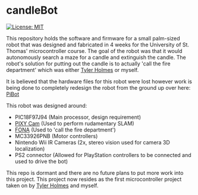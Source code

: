 # candleBot
[![License: MIT](https://img.shields.io/badge/License-MIT-green.svg)](https://opensource.org/licenses/MIT)

This repository holds the software and firmware for a small palm-sized robot that was designed and fabricated in 4 weeks for the University of St. Thomas' microcontroller course. The goal of the robot was that it would autonomously search a maze for a candle and extinguish the candle. The robot's solution for putting out the candle is to actually 'call the fire department' which was either [Tyler Holmes](https://github.com/TDHolmes) or myself.

It is believed that the hardware files for this robot were lost however work is being done to completely redesign the robot from the ground up over here: [PiBot](https://github.com/TDHolmes/PiBot)

This robot was designed around:
* PIC18F97J94 (Main processor, design requirement)
* [PIXY Cam](http://charmedlabs.com/default/pixy-cmucam5/) (Used to perform rudamentary SLAM)
* [FONA](https://www.adafruit.com/product/1946) (Used to 'call the fire department')
* MC33926PNB (Motor controllers)
* Nintendo Wii IR Cameras (2x, stereo vision used for camera 3D localization)
* PS2 connector (Allowed for PlayStation controllers to be connected and used to drive the bot)

This repo is dormant and there are no future plans to put more work into this project. This project now resides as the first microcontroller project taken on by [Tyler Holmes](https://github.com/TDHolmes) and myself.
